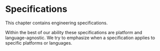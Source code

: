 # Specifications

This chapter contains engineering specifications.

Within the best of our ability these specifications are platform and language-agnostic. We try to emphasize when a specification applies to specific platforms or languages.

